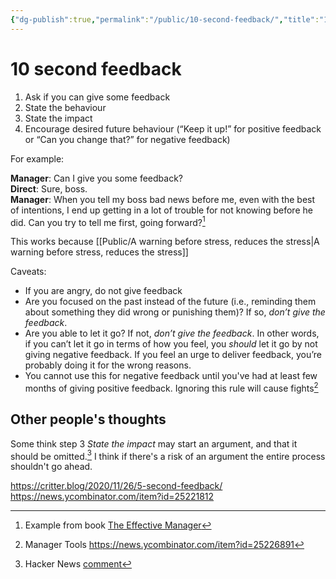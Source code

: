 ```yaml
---
{"dg-publish":true,"permalink":"/public/10-second-feedback/","title":"10 second feedback"}
---
```



# 10 second feedback

1. Ask if you can give some feedback
2. State the behaviour
3. State the impact
4. Encourage desired future behaviour (“Keep it up!” for positive feedback or “Can you change that?” for negative feedback)

For example:

**Manager**: Can I give you some feedback?  
**Direct**: Sure, boss.  
**Manager**: When you tell my boss bad news before me, even with the best of intentions, I end up getting in a lot of trouble for not knowing before he did. Can you try to tell me first, going forward?[^1]

This works because [[Public/A warning before stress, reduces the stress\|A warning before stress, reduces the stress]]

Caveats:
- If you are angry, do not give feedback
- Are you focused on the past instead of the future (i.e., reminding them about something they did wrong or punishing them)? If so, _don’t give the feedback_.
- Are you able to let it go? If not, _don’t give the feedback_. In other words, if you can’t let it go in terms of how you feel, you _should_ let it go by not giving negative feedback. If you feel an urge to deliver feedback, you’re probably doing it for the wrong reasons.
- You cannot use this for negative feedback until you've had at least few months of giving positive feedback. Ignoring this rule will cause fights[^3]

## Other people's thoughts

Some think step 3 *State the impact* may start an argument, and that it should be omitted.[^2] I think if there's a risk of an argument the entire process shouldn't go ahead.

https://critter.blog/2020/11/26/5-second-feedback/
https://news.ycombinator.com/item?id=25221812

[^1]: Example from book [The Effective Manager](https://www.goodreads.com/book/show/27316166-the-effective-manager)
[^2]: Hacker News [comment](https://news.ycombinator.com/item?id=25226278) 
[^3]: Manager Tools https://news.ycombinator.com/item?id=25226891